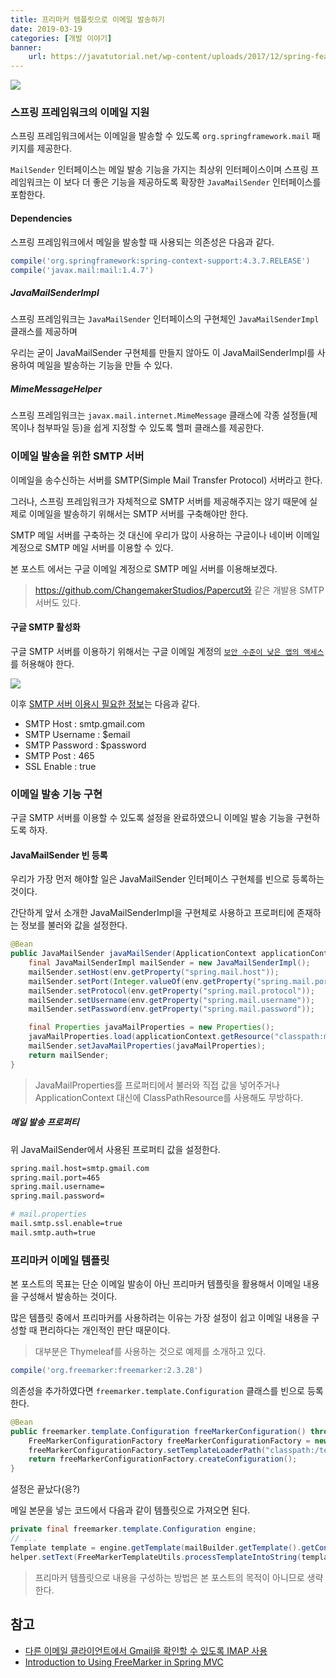 ```yaml
---
title: 프리마커 템플릿으로 이메일 발송하기
date: 2019-03-19
categories: [개발 이야기]
banner:
    url: https://javatutorial.net/wp-content/uploads/2017/12/spring-featured-image.png
---
```


![](https://javatutorial.net/wp-content/uploads/2017/12/spring-featured-image.png#center)

### 스프링 프레임워크의 이메일 지원
스프링 프레임워크에서는 이메일을 발송할 수 있도록 `org.springframework.mail` 패키지를 제공한다. 

`MailSender` 인터페이스는 메일 발송 기능을 가지는 최상위 인터페이스이며 스프링 프레임워크는 이 보다 더 좋은 기능을 제공하도록 확장한 `JavaMailSender` 인터페이스를 포함한다.

#### Dependencies
스프링 프레임워크에서 메일을 발송할 때 사용되는 의존성은 다음과 같다.
```groovy
compile('org.springframework:spring-context-support:4.3.7.RELEASE')
compile('javax.mail:mail:1.4.7')
```

##### JavaMailSenderImpl
스프링 프레임워크는 `JavaMailSender` 인터페이스의 구현체인 `JavaMailSenderImpl` 클래스를 제공하며 

우리는 굳이 JavaMailSender 구현체를 만들지 않아도 이 JavaMailSenderImpl를 사용하여 메일을 발송하는 기능을 만들 수 있다.

##### MimeMessageHelper
스프링 프레임워크는 `javax.mail.internet.MimeMessage` 클래스에 각종 설정들(제목이나 첨부파일 등)을 쉽게 지정할 수 있도록 헬퍼 클래스를 제공한다. 

### 이메일 발송을 위한 SMTP 서버
이메일을 송수신하는 서버를 SMTP(Simple Mail Transfer Protocol) 서버라고 한다.

그러나, 스프링 프레임워크가 자체적으로 SMTP 서버를 제공해주지는 않기 때문에 실제로 이메일을 발송하기 위해서는 SMTP 서버를 구축해야만 한다.

SMTP 메일 서버를 구축하는 것 대신에 우리가 많이 사용하는 구글이나 네이버 이메일 계정으로 SMTP 메일 서버를 이용할 수 있다.

본 포스트 에서는 구글 이메일 계정으로 SMTP 메일 서버를 이용해보겠다.

> https://github.com/ChangemakerStudios/Papercut와 같은 개발용 SMTP 서버도 있다.

#### 구글 SMTP 활성화
구글 SMTP 서버를 이용하기 위해서는 구글 이메일 계정의 [`보안 수준이 낮은 앱의 액세스`](https://myaccount.google.com/lesssecureapps)를 허용해야 한다.

![](/images/2019/google-less-secure-apps.png)

이후 [SMTP 서버 이용시 필요한 정보](https://support.google.com/mail/answer/7126229?visit_id=636885550269950209-1570087438&rd=1)는 다음과 같다.

- SMTP Host : smtp.gmail.com
- SMTP Username : $email
- SMTP Password : $password
- SMTP Post : 465
- SSL Enable : true

### 이메일 발송 기능 구현
구글 SMTP 서버를 이용할 수 있도록 설정을 완료하였으니 이메일 발송 기능을 구현하도록 하자.

#### JavaMailSender 빈 등록
우리가 가장 먼저 해야할 일은 JavaMailSender 인터페이스 구현체를 빈으로 등록하는 것이다.

간단하게 앞서 소개한 JavaMailSenderImpl을 구현체로 사용하고 프로퍼티에 존재하는 정보를 불러와 값을 설정한다.

```java
@Bean
public JavaMailSender javaMailSender(ApplicationContext applicationContext) throws IOException {
    final JavaMailSenderImpl mailSender = new JavaMailSenderImpl();
    mailSender.setHost(env.getProperty("spring.mail.host"));
    mailSender.setPort(Integer.valueOf(env.getProperty("spring.mail.port")));
    mailSender.setProtocol(env.getProperty("spring.mail.protocol"));
    mailSender.setUsername(env.getProperty("spring.mail.username"));
    mailSender.setPassword(env.getProperty("spring.mail.password"));

    final Properties javaMailProperties = new Properties();
    javaMailProperties.load(applicationContext.getResource("classpath:mail.properties").getInputStream());
    mailSender.setJavaMailProperties(javaMailProperties);
    return mailSender;
}
```

> JavaMailProperties를 프로퍼티에서 불러와 직접 값을 넣어주거나 ApplicationContext 대신에 ClassPathResource를 사용해도 무방하다.

##### 메일 발송 프로퍼티
위 JavaMailSender에서 사용된 프로퍼티 값을 설정한다.

```sh
spring.mail.host=smtp.gmail.com
spring.mail.port=465
spring.mail.username=
spring.mail.password=

# mail.properties
mail.smtp.ssl.enable=true
mail.smtp.auth=true
```

### 프리마커 이메일 템플릿
본 포스트의 목표는 단순 이메일 발송이 아닌 프리마커 템플릿을 활용해서 이메일 내용을 구성해서 발송하는 것이다.

많은 템플릿 중에서 프리마커를 사용하려는 이유는 가장 설정이 쉽고 이메일 내용을 구성할 때 편리하다는 개인적인 판단 때문이다.

> 대부분은 Thymeleaf를 사용하는 것으로 예제를 소개하고 있다.

```groovy
compile('org.freemarker:freemarker:2.3.28')
```

의존성을 추가하였다면 `freemarker.template.Configuration` 클래스를 빈으로 등록한다.

```java
@Bean
public freemarker.template.Configuration freeMarkerConfiguration() throws IOException, TemplateException {
    FreeMarkerConfigurationFactory freeMarkerConfigurationFactory = new FreeMarkerConfigurationFactory();
    freeMarkerConfigurationFactory.setTemplateLoaderPath("classpath:/templates/mails");
    return freeMarkerConfigurationFactory.createConfiguration();
}
```

설정은 끝났다(응?)

메일 본문을 넣는 코드에서 다음과 같이 템플릿으로 가져오면 된다.

```java
private final freemarker.template.Configuration engine;
// ...
Template template = engine.getTemplate(mailBuilder.getTemplate().getContentPath(), locale);
helper.setText(FreeMarkerTemplateUtils.processTemplateIntoString(template, context), true);
```

> 프리마커 템플릿으로 내용을 구성하는 방법은 본 포스트의 목적이 아니므로 생략한다.

## 참고

- [다른 이메일 클라이언트에서 Gmail을 확인할 수 있도록 IMAP 사용](https://support.google.com/mail/answer/7126229?visit_id=636885550269950209-1570087438&rd=1)
- [Introduction to Using FreeMarker in Spring MVC](https://www.baeldung.com/freemarker-in-spring-mvc-tutorial)